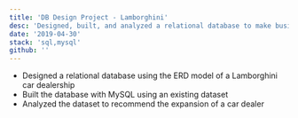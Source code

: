 ```yaml
---
title: 'DB Design Project - Lamborghini'
desc: 'Designed, built, and analyzed a relational database to make business recommendations'
date: '2019-04-30'
stack: 'sql,mysql'
github: ''
---
```


- Designed a relational database using the ERD model of a Lamborghini car dealership
- Built the database with MySQL using an existing dataset
- Analyzed the dataset to recommend the expansion of a car dealer
